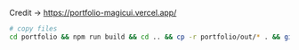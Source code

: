 Credit -> https://portfolio-magicui.vercel.app/

```sh
# copy files
cd portfolio && npm run build && cd .. && cp -r portfolio/out/* . && git add . && git commit -m "new deployment" && git push
```
